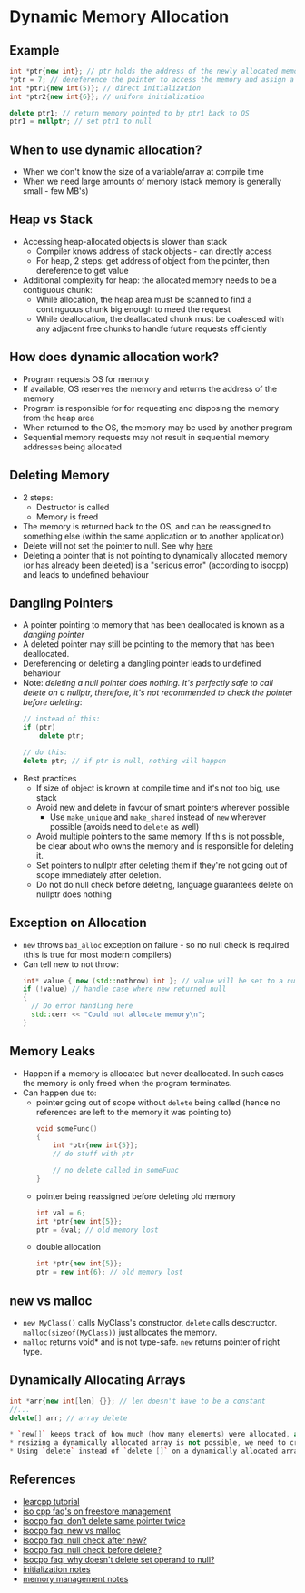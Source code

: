 # Dynamic Memory Allocation

## Example
```cpp
int *ptr{new int}; // ptr holds the address of the newly allocated memory
*ptr = 7; // dereference the pointer to access the memory and assign a value to it
int *ptr1{new int(5)}; // direct initialization
int *ptr2{new int{6}}; // uniform initialization

delete ptr1; // return memory pointed to by ptr1 back to OS
ptr1 = nullptr; // set ptr1 to null
```

## When to use dynamic allocation?
* When we don't know the size of a variable/array at compile time
* When we need large amounts of memory (stack memory is generally small - few MB's)

## Heap vs Stack
* Accessing heap-allocated objects is slower than stack
    * Compiler knows address of stack objects - can directly access
    * For heap, 2 steps: get address of object from the pointer, then dereference to get value
* Additional complexity for heap: the allocated memory needs to be a contiguous chunk:
     * While allocation, the heap area must be scanned to find a continguous chunk big enough to meed the request
     * While deallocation, the deallacated chunk must be coalesced with any adjacent free chunks to handle future requests efficiently

## How does dynamic allocation work?
* Program requests OS for memory
* If available, OS reserves the memory and returns the address of the memory 
* Program is responsible for for requesting and disposing the memory from the heap area
* When returned to the OS, the memory may be used by another program
* Sequential memory requests may not result in sequential memory addresses being allocated

## Deleting Memory
* 2 steps:
    * Destructor is called
    * Memory is freed
* The memory is returned back to the OS, and can be reassigned to something else (within the same application or to another application)
* Delete will not set the pointer to null. See why [here](https://isocpp.org/wiki/faq/freestore-mgmt#delete-zero)
* Deleting a pointer that is not pointing to dynamically allocated memory (or has already been deleted) is a "serious error" (according to isocpp) and leads to undefined behaviour

## Dangling Pointers
* A pointer pointing to memory that has been deallocated is known as a *dangling pointer*
* A deleted pointer may still be pointing to the memory that has been deallocated.
* Dereferencing or deleting a dangling pointer leads to undefined behaviour
* Note: *deleting a null pointer does nothing. It's perfectly safe to call delete on a nullptr, therefore, it's not recommended to check the pointer before deleting*:
  ```cpp
  // instead of this:
  if (ptr)
      delete ptr;

  // do this:
  delete ptr; // if ptr is null, nothing will happen
  ```
* Best practices
    * If size of object is known at compile time and it's not too big, use stack
    * Avoid new and delete in favour of smart pointers wherever possible
        * Use `make_unique` and `make_shared` instead of `new` wherever possible (avoids need to `delete` as well)
    * Avoid multiple pointers to the same memory. If this is not possible, be clear about who owns the memory and is responsible for deleting it.
    * Set pointers to nullptr after deleting them if they're not going out of scope immediately after deletion.
    * Do not do null check before deleting, language guarantees delete on nullptr does nothing

## Exception on Allocation
* `new` throws `bad_alloc` exception on failure - so no null check is required (this is true for most modern compilers)
* Can tell new to not throw:
  ```cpp
  int* value { new (std::nothrow) int }; // value will be set to a null pointer if the integer allocation fails
  if (!value) // handle case where new returned null
  {
    // Do error handling here
    std::cerr << "Could not allocate memory\n";
  }
  ```

## Memory Leaks
* Happen if a memory is allocated but never deallocated. In such cases the memory is only freed when the program terminates.
* Can happen due to:
    * pointer going out of scope without `delete` being called (hence no references are left to the memory it was pointing to)
      ```cpp
      void someFunc()
      {
          int *ptr{new int{5}};
          // do stuff with ptr

          // no delete called in someFunc
      }
      ```
    * pointer being reassigned before deleting old memory
      ```cpp
      int val = 6;
      int *ptr{new int{5}};
      ptr = &val; // old memory lost
      ```
    * double allocation
      ```cpp
      int *ptr{new int{5}};
      ptr = new int{6}; // old memory lost
      ```

## new vs malloc
* `new MyClass()` calls MyClass's constructor, `delete` calls desctructor. `malloc(sizeof(MyClass))` just allocates the memory. 
* `malloc` returns void* and is not type-safe. `new` returns pointer of right type.

## Dynamically Allocating Arrays
```cpp
int *arr{new int[len] {}}; // len doesn't have to be a constant
//...
delete[] arr; // array delete

* `new[]` keeps track of how much (how many elements) were allocated, and `delete[]` deallocates all of them
* resizing a dynamically allocated array is not possible, we need to create a new array and copy the old one
* Using `delete` instead of `delete []` on a dynamically allocated array results in undefined behaviour
```

## References
* [learcpp tutorial](https://www.learncpp.com/cpp-tutorial/dynamic-memory-allocation-with-new-and-delete/)
* [iso cpp faq's on freestore management](https://isocpp.org/wiki/faq/freestore-mgmt)
* [isocpp faq: don't delete same pointer twice](https://isocpp.org/wiki/faq/freestore-mgmt#double-delete-disaster)
* [isocpp faq: new vs malloc](https://isocpp.org/wiki/faq/freestore-mgmt#new-vs-malloc)
* [isocpp faq: null check after new?](https://isocpp.org/wiki/faq/freestore-mgmt#new-never-returns-null)
* [isocpp faq: null check before delete?](https://isocpp.org/wiki/faq/freestore-mgmt#delete-handles-null)
* [isocpp faq: why doesn't delete set operand to null?](https://isocpp.org/wiki/faq/freestore-mgmt#delete-zero)
* [initialization notes](tech/cpp/variable_initialization.md)
* [memory management notes](/tech/cpp/memory_management.md)



